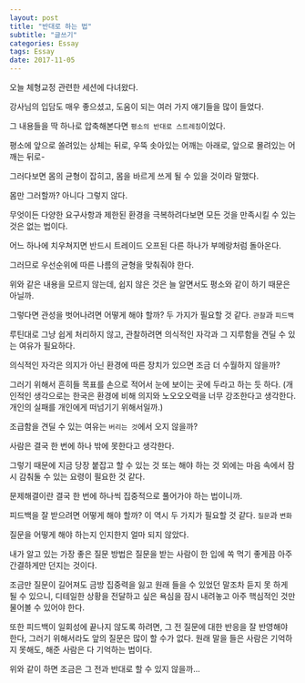 ```yaml
---
layout: post
title: "반대로 하는 법"
subtitle: "글쓰기"
categories: Essay
tags: Essay
date: 2017-11-05
---
```


오늘 체형교정 관련한 세션에 다녀왔다.

강사님의 입담도 매우 좋으셨고, 도움이 되는 여러 가지 얘기들을 많이 들었다.

그 내용들을 딱 하나로 압축해본다면 `평소의 반대로 스트레칭`이었다.

평소에 앞으로 쏠려있는 상체는 뒤로, 우뚝 솟아있는 어깨는 아래로, 앞으로 몰려있는 어깨는 뒤로-

그러다보면 몸의 균형이 잡히고, 몸을 바르게 쓰게 될 수 있을 것이라 말했다.

몸만 그러할까? 아니다 그렇지 않다.


무엇이든 다양한 요구사항과 제한된 환경을 극복하려다보면 모든 것을 만족시킬 수 있는 것은 없는 법이다.

어느 하나에 치우쳐지면 반드시 트레이드 오프된 다른 하나가 부메랑처럼 돌아온다.

그러므로 우선순위에 따른 나름의 균형을 맞춰줘야 한다.


위와 같은 내용을 모르지 않는데, 쉽지 않은 것은 늘 알면서도 평소와 같이 하기 때문은 아닐까.

그렇다면 관성을 벗어나려면 어떻게 해야 할까? 두 가지가 필요할 것 같다. `관찰`과 `피드백`


루틴대로 그냥 쉽게 처리하지 않고, 관찰하려면 의식적인 자각과 그 지루함을 견딜 수 있는 여유가 필요하다.

의식적인 자각은 의지가 아닌 환경에 따른 장치가 있으면 조금 더 수월하지 않을까?

그러기 위해서 흔히들 목표를 손으로 적어서 눈에 보이는 곳에 두라고 하는 듯 하다.
(개인적인 생각으로는 한국은 환경에 비해 의지와 노오오오력을 너무 강조한다고 생각한다.
개인의 실패를 개인에게 떠넘기기 위해서일까.)

조급함을 견딜 수 있는 여유는 `버리는 것`에서 오지 않을까?

사람은 결국 한 번에 하나 밖에 못한다고 생각한다.

그렇기 때문에 지금 당장 붙잡고 할 수 있는 것 또는 해야 하는 것 외에는 마음 속에서 잠시 감춰둘 수 있는 요령이 필요한 것 같다.

문제해결이란 결국 한 번에 하나씩 집중적으로 풀어가야 하는 법이니까.


피드백을 잘 받으려면 어떻게 해야 할까? 이 역시 두 가지가 필요할 것 같다. `질문`과 `변화`

질문을 어떻게 해야 하는지 인지한지 얼마 되지 않았다.

내가 알고 있는 가장 좋은 질문 방법은 질문을 받는 사람이 한 입에 쏙 먹기 좋게끔 아주 간결하게만 던지는 것이다.

조금만 질문이 길어져도 금방 집중력을 잃고 원래 들을 수 있었던 말조차 듣지 못 하게 될 수 있으니,
디테일한 상황을 전달하고 싶은 욕심을 잠시 내려놓고 아주 핵심적인 것만 물어볼 수 있어야 한다.

또한 피드백이 일회성에 끝나지 않도록 하려면, 그 전 질문에 대한 반응을 잘 반영해야 한다, 그러기 위해서라도 앞의 질문은 많이 할 수가 없다.
원래 말을 들은 사람은 기억하지 못해도, 해준 사람은 다 기억하는 법이다.


위와 같이 하면 조금은 그 전과 반대로 할 수 있지 않을까...
